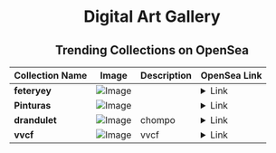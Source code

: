 <div align="center">

# Digital Art Gallery

## Trending Collections on OpenSea

| Collection Name                       | Image                                                                                     | Description                       | OpenSea Link                                                                                          |
|---------------------------------------|-------------------------------------------------------------------------------------------|-----------------------------------|--------------------------------------------------------------------------------------------------------|
| **feteryey** | ![Image](https://i.seadn.io/s/raw/files/d7cd31b4abad0c149090d456c0828f03.jpg?w=500&auto=format?w=200&auto=format) |  | <details><summary>Link</summary>[feteryey](https://opensea.io/collection/feteryey)</details> |
| **Pinturas** | ![Image](https://i.seadn.io/s/raw/files/2515627e88a4a4d104e8b6bdc08d007d.jpg?w=500&auto=format?w=200&auto=format) |  | <details><summary>Link</summary>[Pinturas](https://opensea.io/collection/pinturas-6)</details> |
| **drandulet** | ![Image](https://i.seadn.io/s/raw/files/65a2f83c643504a9f65585ded4527eef.jpg?w=500&auto=format?w=200&auto=format) | chompo | <details><summary>Link</summary>[drandulet](https://opensea.io/collection/drandulet)</details> |
| **vvcf** | ![Image](https://i.seadn.io/s/raw/files/35e7911664ca124a2c07a4140ecaff9a.jpg?w=500&auto=format?w=200&auto=format) | vvcf | <details><summary>Link</summary>[vvcf](https://opensea.io/collection/vvcf)</details> |

</div>